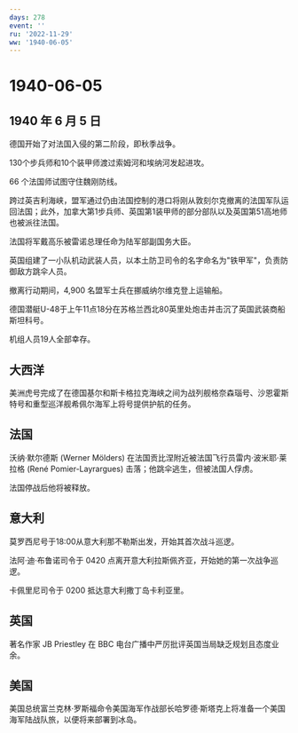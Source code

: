 ```yaml
---
days: 278
event: ''
ru: '2022-11-29'
ww: '1940-06-05'
---
```


# 1940-06-05

## 1940 年 6 月 5 日

德国开始了对法国入侵的第二阶段，即秋季战争。

130个步兵师和10个装甲师渡过索姆河和埃纳河发起进攻。

66 个法国师试图守住魏刚防线。

跨过英吉利海峡，盟军通过仍由法国控制的港口将刚从敦刻尔克撤离的法国军队运回法国；此外，加拿大第1步兵师、英国第1装甲师的部分部队以及英国第51高地师也被派往法国。

法国将军戴高乐被雷诺总理任命为陆军部副国务大臣。

英国组建了一小队机动武装人员，以本土防卫司令的名字命名为"铁甲军"，负责防御敌方跳伞人员。

撤离行动期间，4,900 名盟军士兵在挪威纳尔维克登上运输船。

德国潜艇U-48于上午11点18分在苏格兰西北80英里处炮击并击沉了英国武装商船斯坦科号。

机组人员19人全部幸存。

## 大西洋

美洲虎号完成了在德国基尔和斯卡格拉克海峡之间为战列舰格奈森瑙号、沙恩霍斯特号和重型巡洋舰希佩尔海军上将号提供护航的任务。

## 法国

沃纳·默尔德斯 (Werner Mölders)
在法国贡比涅附近被法国飞行员雷内·波米耶·莱拉格 (René Pomier-Layrargues)
击落；他跳伞逃生，但被法国人俘虏。

法国停战后他将被释放。

## 意大利

莫罗西尼号于18:00从意大利那不勒斯出发，开始其首次战斗巡逻。

法阿·迪·布鲁诺司令于 0420
点离开意大利拉斯佩齐亚，开始她的第一次战争巡逻。

卡佩里尼司令于 0200 抵达意大利撒丁岛卡利亚里。

## 英国

著名作家 JB Priestley 在 BBC
电台广播中严厉批评英国当局缺乏规划且态度业余。

## 美国

美国总统富兰克林·罗斯福命令美国海军作战部长哈罗德·斯塔克上将准备一个美国海军陆战队旅，以便将来部署到冰岛。